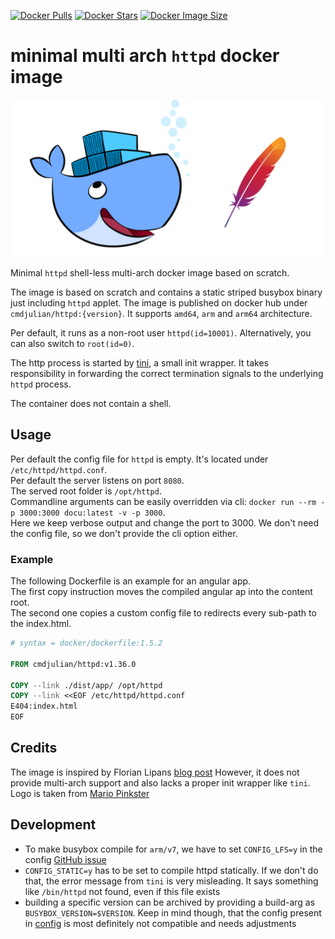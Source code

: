 [![Docker Pulls](https://badgen.net/docker/pulls/cmdjulian/httpd?icon=docker&label=pulls)](https://hub.docker.com/r/cmdjulian/httpd/)
[![Docker Stars](https://badgen.net/docker/stars/cmdjulian/httpd?icon=docker&label=stars)](https://hub.docker.com/r/cmdjulian/httpd/)
[![Docker Image Size](https://badgen.net/docker/size/cmdjulian/httpd?icon=docker&label=image%20size)](https://hub.docker.com/r/cmdjulian/httpd/)

# minimal multi arch `httpd` docker image

![](logo.png)

Minimal `httpd` shell-less multi-arch docker image based on scratch.

The image is based on scratch and contains a static striped busybox binary just including `httpd` applet.
The image is published on docker hub under `cmdjulian/httpd:{version}`. It supports `amd64`, `arm` and  `arm64`
architecture.

Per default, it runs as a non-root user `httpd(id=10001)`. Alternatively, you can also switch to `root(id=0)`.

The http process is started by [tini](https://github.com/krallin/tini), a small init wrapper. It takes responsibility in
forwarding the correct termination signals to the underlying `httpd` process.

The container does not contain a shell.

## Usage

Per default the config file for `httpd` is empty. It's located under `/etc/httpd/httpd.conf`.  
Per default the server listens on port `8080`.  
The served root folder is `/opt/httpd`.  
Commandline arguments can be easily overridden via cli: `docker run --rm -p 3000:3000 docu:latest -v -p 3000`.  
Here we keep verbose output and change the port to 3000. We don't need the config file, so we don't provide the cli
option either.

### Example

The following Dockerfile is an example for an angular app.  
The first copy instruction moves the compiled angular ap into the content root.  
The second one copies a custom config file to redirects every sub-path to the index.html.

```Dockerfile
# syntax = docker/dockerfile:1.5.2

FROM cmdjulian/httpd:v1.36.0 

COPY --link ./dist/app/ /opt/httpd
COPY --link <<EOF /etc/httpd/httpd.conf
E404:index.html
EOF
```

## Credits

The image is inspired by Florian Lipans [blog post](https://lipanski.com/posts/smallest-docker-image-static-website)
However, it does not provide multi-arch support and also lacks a proper init wrapper like `tini`.
Logo is taken from [Mario Pinkster](https://www.sentiatechblog.com/running-apache-in-a-docker-container)

## Development

- To make busybox compile for `arm/v7`, we have to set `CONFIG_LFS=y` in the
  config [GitHub issue](https://github.com/dyne/ZShaolin/blob/master/build/busybox/README.md)
- `CONFIG_STATIC=y` has to be set to compile httpd statically. If we don't do that, the error message from `tini` is
  very misleading. It says something like `/bin/httpd` not found, even if this file exists
- building a specific version can be archived by providing a build-arg as `BUSYBOX_VERSION=$VERSION`. Keep in mind
  though, that the config present in [config](./config) is most definitely not compatible and needs adjustments